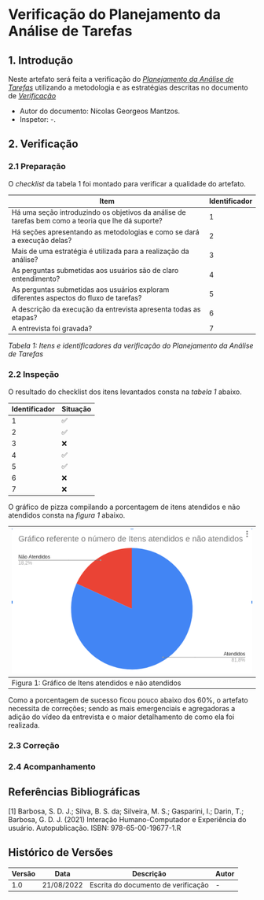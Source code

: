 # Verificação do Planejamento da Análise de Tarefas

## 1. Introdução

Neste artefato será feita a verificação do
[*Planejamento da Análise de Tarefas*](/nivel1/planejamento_analise_tarefas.md) utilizando a metodologia e as estratégias descritas no documento
de [*Verificação*](../verif_principal.md)

- Autor do documento: Nícolas Georgeos Mantzos.
- Inspetor: -.

## 2. Verificação

### 2.1 Preparação

O *checklist* da tabela 1 foi montado para verificar a qualidade do artefato.

| Item | Identificador |
| ------------ | -------- |
| Há uma seção introduzindo os objetivos da análise de tarefas bem como a teoria que lhe dá suporte?         | 1        |
| Há seções apresentando as metodologias e como se dará a execução delas?        | 2        |
| Mais de uma estratégia é utilizada para a realização da análise?         | 3        |
| As perguntas submetidas aos usuários são de claro entendimento?         | 4        |
| As perguntas submetidas aos usuários  exploram diferentes aspectos do fluxo de tarefas?         | 5        |
| A descrição da execução da entrevista apresenta todas as etapas?         | 6        |
| A entrevista foi gravada?         | 7        |
_Tabela 1: Itens e identificadores da verificação do Planejamento da Análise de Tarefas_

### 2.2 Inspeção

O resultado do checklist dos itens levantados consta na _tabela 1_ abaixo.

| Identificador | Situação |
| --------- | -------- |
| 1         | ✅        |
| 2         | ✅        |
| 3         | ❌        |
| 4         | ✅        |
| 5         | ✅        |
| 6         | ❌        |
| 7         | ❌        |

O gráfico de pizza compilando a porcentagem de itens atendidos e não atendidos consta na _figura 1_ abaixo.

| ![imagemGráfico](../../_media/grafico_guiadeestilo.png) |
|---------------------------------------------------------|
| Figura 1: Gráfico de Itens atendidos e não atendidos    |

Como a porcentagem de sucesso ficou pouco abaixo dos 60%, o artefato necessita de correções; sendo as mais emergenciais e agregadoras a adição
do vídeo da entrevista e o maior detalhamento de como ela foi realizada.

### 2.3 Correção

### 2.4 Acompanhamento

## Referências Bibliográficas

[1] Barbosa, S. D. J.; Silva, B. S. da; Silveira, M. S.; Gasparini, I.; Darin, T.; Barbosa, G. D. J. (2021)
Interação Humano-Computador e Experiência do usuário. Autopublicação. ISBN: 978-65-00-19677-1.R

## Histórico de Versões

| Versão | Data       | Descrição           | Autor            |
| ------ | ---------- | ------------------- | ---------------- |
| 1.0    | 21/08/2022 | Escrita do documento de verificação | - |
